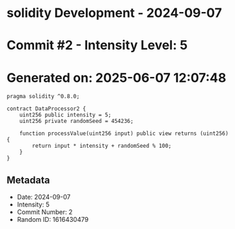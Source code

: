 ﻿# solidity Development - 2024-09-07
# Commit #2 - Intensity Level: 5
# Generated on: 2025-06-07 12:07:48
```solidity
pragma solidity ^0.8.0;

contract DataProcessor2 {
    uint256 public intensity = 5;
    uint256 private randomSeed = 454236;

    function processValue(uint256 input) public view returns (uint256) {
        return input * intensity + randomSeed % 100;
    }
}
```
## Metadata
- Date: 2024-09-07
- Intensity: 5
- Commit Number: 2
- Random ID: 1616430479
